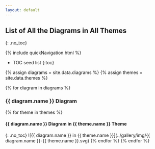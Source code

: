```yaml
---
layout: default
---
```

## List of All the Diagrams in All Themes
{: .no_toc}

{% include quickNavigation.html %}

* TOC seed list
{:toc}

{% assign diagrams = site.data.diagrams %}
{% assign themes = site.data.themes %}

{% for diagram in diagrams %}
### {{ diagram.name }} Diagram
{% for theme in themes %}
#### {{ diagram.name }} Diagram in {{ theme.name }} Theme
{: .no_toc}
![{{ diagram.name }} in {{ theme.name }}](../gallery/img/{{ diagram.name }}-{{ theme.name }}.svg)
{% endfor %}
{% endfor %}
